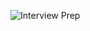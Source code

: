 ![Interview Prep](https://github.com/shyamzzp/interview/assets/8598690/4fedeeb0-d7e1-4d00-958b-8e379ebe8e20)
